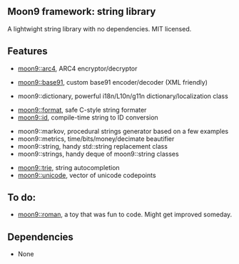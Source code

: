 ## Moon9 framework: string library
A lightwight string library with no dependencies. MIT licensed.

## Features
- [moon9::arc4](https://github.com/r-lyeh/moon9/tree/master/src/moon9/string/arc4), ARC4 encryptor/decryptor
* [moon9::base91](https://github.com/r-lyeh/moon9/tree/master/src/moon9/string/base91), custom base91 encoder/decoder (XML friendly)
- moon9::dictionary, powerful i18n/L10n/g11n dictionary/localization class
* [moon9::format](https://github.com/r-lyeh/moon9/tree/master/src/moon9/string/format), safe C-style string formater
* [moon9::id](https://github.com/r-lyeh/moon9/tree/master/src/moon9/string/id), compile-time string to ID conversion
- moon9::markov, procedural strings generator based on a few examples
- moon9::metrics, time/bits/money/decimate beautifier
- moon9::string, handy std::string replacement class
- moon9::strings, handy deque of moon9::string classes
* [moon9::trie](https://github.com/r-lyeh/moon9/tree/master/src/moon9/string/trie), string autocompletion
* [moon9::unicode](https://github.com/r-lyeh/moon9/tree/master/src/moon9/string/unicode), vector of unicode codepoints

## To do:
* [moon9::roman](https://github.com/r-lyeh/moon9/tree/master/src/moon9/string/roman), a toy that was fun to code. Might get improved someday.

## Dependencies
- None
